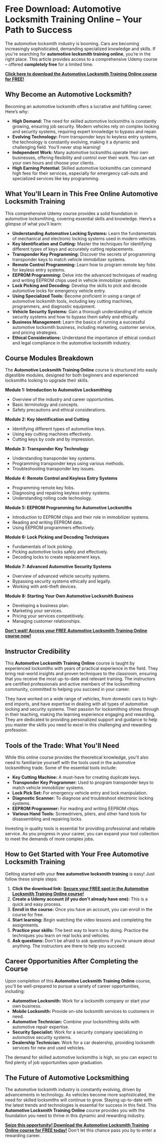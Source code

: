 # Free Download: Automotive Locksmith Training Online – Your Path to Success

The automotive locksmith industry is booming. Cars are becoming increasingly sophisticated, demanding specialized knowledge and skills. If you're searching for **automotive locksmith training online**, you’re in the right place. This article provides access to a comprehensive Udemy course – offered **completely free** for a limited time.

[**Click here to download the Automotive Locksmith Training Online course for FREE!**](https://udemywork.com/automotive-locksmith-training-online)

## Why Become an Automotive Locksmith?

Becoming an automotive locksmith offers a lucrative and fulfilling career. Here’s why:

*   **High Demand:** The need for skilled automotive locksmiths is constantly growing, ensuring job security. Modern vehicles rely on complex locking and security systems, requiring expert knowledge to bypass and repair.
*   **Evolving Technology:** From transponder keys to keyless entry systems, the technology is constantly evolving, making it a dynamic and challenging field. You'll never stop learning!
*   **Independent Work:** Many automotive locksmiths operate their own businesses, offering flexibility and control over their work. You can set your own hours and choose your clients.
*   **High Earning Potential:** Skilled automotive locksmiths can command high fees for their services, especially for emergency call-outs and specialized services like key programming.

## What You'll Learn in This Free Online Automotive Locksmith Training

This comprehensive Udemy course provides a solid foundation in automotive locksmithing, covering essential skills and knowledge. Here’s a glimpse of what you’ll learn:

*   **Understanding Automotive Locking Systems:** Learn the fundamentals of mechanical and electronic locking systems used in modern vehicles.
*   **Key Identification and Cutting:** Master the techniques for identifying different types of keys and accurately cutting replacements.
*   **Transponder Key Programming:** Discover the secrets of programming transponder keys to match vehicle immobilizer systems.
*   **Remote Control Programming:** Learn how to program remote key fobs for keyless entry systems.
*   **EEPROM Programming:** Delve into the advanced techniques of reading and writing EEPROM chips used in vehicle immobilizer systems.
*   **Lock Picking and Decoding:** Develop the skills to pick and decode automotive locks for emergency vehicle entry.
*   **Using Specialized Tools:** Become proficient in using a range of automotive locksmith tools, including key cutting machines, programmers, and diagnostic equipment.
*   **Vehicle Security Systems:** Gain a thorough understanding of vehicle security systems and how to bypass them safely and ethically.
*   **Business Management:** Learn the basics of running a successful automotive locksmith business, including marketing, customer service, and pricing strategies.
*   **Ethical Considerations:** Understand the importance of ethical conduct and legal compliance in the automotive locksmith industry.

## Course Modules Breakdown

The **Automotive Locksmith Training Online** course is structured into easily digestible modules, designed for both beginners and experienced locksmiths looking to upgrade their skills.

**Module 1: Introduction to Automotive Locksmithing**

*   Overview of the industry and career opportunities.
*   Basic terminology and concepts.
*   Safety precautions and ethical considerations.

**Module 2: Key Identification and Cutting**

*   Identifying different types of automotive keys.
*   Using key cutting machines effectively.
*   Cutting keys by code and by impression.

**Module 3: Transponder Key Technology**

*   Understanding transponder key systems.
*   Programming transponder keys using various methods.
*   Troubleshooting transponder key issues.

**Module 4: Remote Control and Keyless Entry Systems**

*   Programming remote key fobs.
*   Diagnosing and repairing keyless entry systems.
*   Understanding rolling code technology.

**Module 5: EEPROM Programming for Automotive Locksmiths**

*   Introduction to EEPROM chips and their role in immobilizer systems.
*   Reading and writing EEPROM data.
*   Using EEPROM programmers effectively.

**Module 6: Lock Picking and Decoding Techniques**

*   Fundamentals of lock picking.
*   Picking automotive locks safely and effectively.
*   Decoding locks to create replacement keys.

**Module 7: Advanced Automotive Security Systems**

*   Overview of advanced vehicle security systems.
*   Bypassing security systems ethically and legally.
*   Working with anti-theft devices.

**Module 8: Starting Your Own Automotive Locksmith Business**

*   Developing a business plan.
*   Marketing your services.
*   Pricing your services competitively.
*   Managing customer relationships.

[**Don't wait! Access your FREE Automotive Locksmith Training Online course now!**](https://udemywork.com/automotive-locksmith-training-online)

## Instructor Credibility

This **Automotive Locksmith Training Online** course is taught by experienced locksmiths with years of practical experience in the field. They bring real-world insights and proven techniques to the classroom, ensuring that you receive the most up-to-date and relevant training. The instructors are certified professionals and active members of the locksmithing community, committed to helping you succeed in your career.

They have worked on a wide range of vehicles, from domestic cars to high-end imports, and have expertise in dealing with all types of automotive locking and security systems. Their passion for locksmithing shines through in their teaching, making the learning experience engaging and rewarding. They are dedicated to providing personalized support and guidance to help you master the skills you need to excel in this challenging and rewarding profession.

## Tools of the Trade: What You'll Need

While this online course provides the theoretical knowledge, you'll also need to familiarize yourself with the tools used in the automotive locksmithing trade. Some of the essential tools include:

*   **Key Cutting Machine:** A must-have for creating duplicate keys.
*   **Transponder Key Programmer:** Used to program transponder keys to match vehicle immobilizer systems.
*   **Lock Pick Set:** For emergency vehicle entry and lock manipulation.
*   **Diagnostic Scanner:** To diagnose and troubleshoot electronic locking systems.
*   **EEPROM Programmer:** For reading and writing EEPROM chips.
*   **Various Hand Tools:** Screwdrivers, pliers, and other hand tools for disassembling and repairing locks.

Investing in quality tools is essential for providing professional and reliable service. As you progress in your career, you can expand your tool collection to meet the demands of more complex jobs.

## How to Get Started with Your Free Automotive Locksmith Training

Getting started with your **free automotive locksmith training** is easy! Just follow these simple steps:

1.  **Click the download link:** [**Secure your FREE spot in the Automotive Locksmith Training Online course!**](https://udemywork.com/automotive-locksmith-training-online)
2.  **Create a Udemy account (if you don't already have one):** This is a quick and easy process.
3.  **Enroll in the course:** Once you have an account, you can enroll in the course for free.
4.  **Start learning:** Begin watching the video lessons and completing the assignments.
5.  **Practice your skills:** The best way to learn is by doing. Practice the techniques you learn on real locks and vehicles.
6.  **Ask questions:** Don't be afraid to ask questions if you're unsure about anything. The instructors are there to help you succeed.

## Career Opportunities After Completing the Course

Upon completion of this **Automotive Locksmith Training Online** course, you'll be well-prepared to pursue a variety of career opportunities, including:

*   **Automotive Locksmith:** Work for a locksmith company or start your own business.
*   **Mobile Locksmith:** Provide on-site locksmith services to customers in need.
*   **Automotive Technician:** Combine your locksmithing skills with automotive repair expertise.
*   **Security Specialist:** Work for a security company specializing in automotive security systems.
*   **Dealership Technician:** Work for a car dealership, providing locksmith services for new and used vehicles.

The demand for skilled automotive locksmiths is high, so you can expect to find plenty of job opportunities upon graduation.

## The Future of Automotive Locksmithing

The automotive locksmith industry is constantly evolving, driven by advancements in technology. As vehicles become more sophisticated, the need for skilled locksmiths will continue to grow. Staying up-to-date with the latest trends and technologies is essential for success in this field. This **Automotive Locksmith Training Online** course provides you with the foundation you need to thrive in this dynamic and rewarding industry.

[**Seize this opportunity! Download the Automotive Locksmith Training Online course for FREE today!**](https://udemywork.com/automotive-locksmith-training-online) Don't let this chance pass you by to enter a rewarding career.
